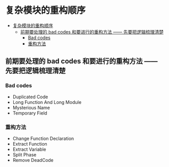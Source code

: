 # 复杂模块的重构顺序


<!-- TOC -->

- [复杂模块的重构顺序](#复杂模块的重构顺序)
    - [前期要处理的 bad codes 和要进行的重构方法 —— 先要把逻辑梳理清楚](#前期要处理的-bad-codes-和要进行的重构方法--先要把逻辑梳理清楚)
        - [Bad codes](#bad-codes)
        - [重构方法](#重构方法)

<!-- /TOC -->



## 前期要处理的 bad codes 和要进行的重构方法 —— 先要把逻辑梳理清楚
### Bad codes
* Duplicated Code
* Long Function And Long Module
* Mysterious Name
* Temporary Field

### 重构方法
* Change Function Declaration
* Extract Function
* Extract Variable
* Split Phase
* Remove DeadCode




